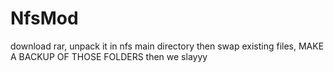 # NfsMod
download rar, unpack it in nfs main directory then swap existing files, MAKE A BACKUP OF THOSE FOLDERS then we slayyy 
